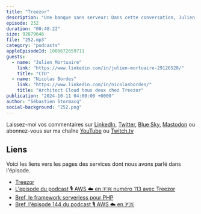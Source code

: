 ```yaml
---
title: "Treezor"
description: "Une banque sans serveur: Dans cette conversation, Julien et Nicolas de Treezor discutent de leur expérience de migration vers AWS et de l'adoption d'une architecture sans serveur dans le monde bancaire. Ils discutent des avantages du sans serveur, des défis des microservices et des stratégies d'optimisation qu'ils ont mises en place. La conversation aborde également la réduction des coûts, la visibilité grâce à FinOps et la stabilité accrue de leur plateforme. Ils abordent égallement la stabilité et de l'évolutivité de leur architecture sur AWS, des améliorations dans la gestion des incidents et le respect des SLA, ainsi que de leur certification réussie pour PCI DSS. Ils discutent finallement de leurs projets futurs, notamment la mise en place d'une récupération après sinistre et l'exploration de nouvelles fonctionnalités et technologies telles l'IA."
episode: 252
duration: "00:48:22"
size: 92879646
file: "252.mp3"
category: "podcasts"
appleEpisodeId: 1000672659711
guests:
  - name: "Julien Mortuaire"
    link: "https://www.linkedin.com/in/julien-mortuaire-29126528/"
    title: "CTO"
  - name: "Nicolas Bordes"
    link: "https://www.linkedin.com/in/nicolasbordes/"
    title: "Architect Cloud tous deux chez Treezor"
publication: "2024-10-11 04:00:00 +0000"
author: "Sébastien Stormacq"
social-background: "252.png"
---
```


Laissez-moi vos commentaires sur [LinkedIn](https://www.linkedin.com/in/sebastienstormacq/), [Twitter](https://twitter.com/sebsto), [Blue Sky](https://bsky.app/profile/sebsto.bsky.social), [Mastodon](https://awscommunity.social/@sebsto) ou abonnez-vous sur ma chaîne [YouTube](https://www.youtube.com/sebsto) ou [Twitch.tv](https://www.twitch.tv/sebAWS)

## Liens

Voici les liens vers les pages des services dont nous avons parlé dans l'épisode.

- [Treezor](https://www.treezor.com/fr/)
- [L'episode du podcast 🎙️ AWS ☁️ en 🇫🇷  numéro 113 avec Treezor](https://francais.podcast.go-aws.com/web/podcasts/episode_113/index.html)
- [Bref, le framework serverless pour PHP](https://bref.sh/)
- [Bref, l'épisode 144 du podcast 🎙️ AWS ☁️ en 🇫🇷](https://francais.podcast.go-aws.com/web/podcasts/episode_144/index.html)
